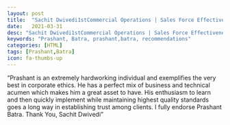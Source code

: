 ```yaml
---
layout: post
title:  "Sachit Dwivedi1stCommercial Operations | Sales Force Effectiveness | Analytics, Greater Chicago Area"
date:   2021-03-31
desc: "Sachit Dwivedi1stCommercial Operations | Sales Force Effectiveness | Analytics, Greater Chicago Area"
keywords: "Prashant, Batra, prashant,batra, recommendations"
categories: [HTML]
tags: [Prashant,Batra]
icon: fa-thumbs-up
---
```


“Prashant is an extremely hardworking individual and exemplifies the very best in corporate ethics. He has a perfect mix of business and technical acumen which makes him a great asset to have. His enthusiasm to learn and then quickly implement while maintaining highest quality standards goes a long way in establishing trust among clients. I fully endorse Prashant Batra. Thank You, Sachit Dwivedi”
